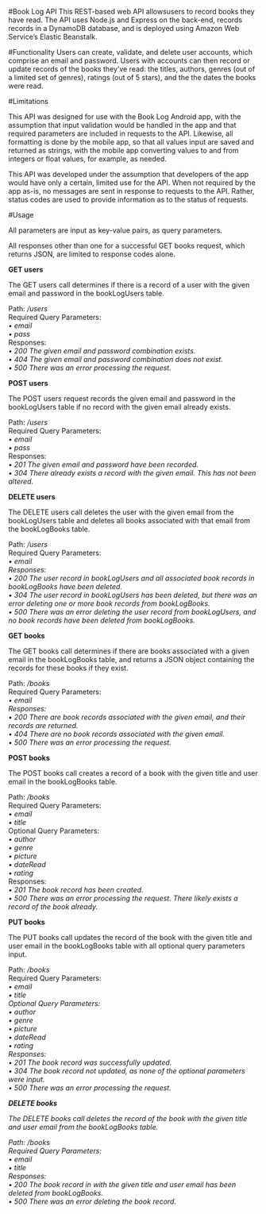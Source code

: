 #Book Log API
This REST-based web API allowsusers to record books they have read. The API  uses Node.js and Express on the back-end, records records in a DynamoDB database, and is deployed using Amazon Web Service’s Elastic Beanstalk.

#Functionality
Users can create, validate, and delete user accounts, which comprise an email and password. Users with accounts can then record or update records of the books they’ve read: the titles, authors, genres (out of a limited set of genres), ratings (out of 5 stars), and the the dates the books were read. 

#Limitations

This API was designed for use with the Book Log Android app, with the assumption that input validation would be handled in the app and that required parameters are included in requests to the API. Likewise, all formatting is done by the mobile app, so that all values input are saved and returned as strings, with the mobile app converting values to and from integers or float values, for example, as needed.

This API was developed under the assumption that developers of the app would have only a certain, limited use for the API. When not required by the app as-is, no messages are sent in response to requests to the API. Rather, status codes are used to provide information as to the status of requests. 

#Usage

All parameters are input as key-value pairs, as query parameters.

All responses other than one for a successful GET books request, which returns JSON, are limited to response codes alone.

<strong>GET users </strong><br>

The GET users call determines if there is a record of a user with the given email and password in the bookLogUsers table.

Path:<i> /users <br></i>
Required Query Parameters: <br>
<i>• email<br>
• pass <br></i>
Responses:<br>
<i>• 200	  The given email and password combination exists.<br>
• 404 	The given email and password combination does not exist.<br>
• 500 	There was an error processing the request.<br></i>

<strong>POST users </strong><br>

The POST users request records the given email and password in the bookLogUsers table if no record with the given email already exists.

Path:<i> /users<br></i>
Required Query Parameters: <br>
<i>• email<br>
• pass <br></i>
Responses:<br>
<i>• 201	  The given email and password have been recorded.<br>
• 304   There already exists a record with the given email. This has not been altered.<br></i>

<strong>DELETE users</strong><br>

The DELETE users call deletes the user with the given email from the bookLogUsers table and deletes all books associated with that email from the bookLogBooks table.

Path:<i> /users <br></i>
Required Query Parameters: <br>
<i>• email<br>
Responses:<br></i>
<i>• 200 	The user record in bookLogUsers and all associated book records in bookLogBooks have been deleted.<br>
• 304	The user record in bookLogUsers has been deleted, but there was an error deleting one or more book records from bookLogBooks.<br>
• 500	There was an error deleting the user record from bookLogUsers, and no book records have been deleted from bookLogBooks.<br></i>

<strong>GET books</strong><br>

The GET books call determines if there are books associated with a given email in the bookLogBooks table, and returns a JSON object containing the records for these books if they exist.

Path:<i> /books <br></i>
Required Query Parameters: <br>
<i>• email<br>
Responses:<br></i>
<i>• 200   There are book records associated with the given email, and their records are returned.<br>
• 404   There are no book records associated with the given email.<br>
• 500	  There was an error processing the request.<br></i>

<strong>POST books</strong><br>

The POST books call creates a record of a book with the given title and user email in the bookLogBooks table.

Path:<i> /books <br></i>
Required Query Parameters: <br>
<i>• email<br>
• title<br></i>
Optional Query Parameters:<br>
<i>• author<br>
• genre<br>
• picture<br>
• dateRead<br>
• rating<br></i>
Responses:<br>
<i>• 201   The book record has been created.<br>
• 500 	There was an error processing the request. There likely exists a record of the book already.<br></i>

<strong>PUT books</strong><br>

The PUT books call updates the record of the book with the given title and user email in the bookLogBooks table with all optional query parameters input.

Path:<i> /books <br></i>
Required Query Parameters: <br>
<i>• email<br>
• title<br>
Optional Query Parameters:<br>
<i>• author<br>
• genre<br>
• picture<br>
• dateRead<br>
• rating<br></i>
Responses:<br>
<i>• 201   The book record was successfully updated.<br>
• 304	  The book record not updated, as none of the optional parameters were input.<br>
• 500   There was an error processing the request. <br></i>

<strong>DELETE books</strong><br>

The DELETE books call deletes the record of the book with the given title and user email from the bookLogBooks table. 

Path:<i> /books <br></i>
Required Query Parameters: <br>
<i>• email<br>
• title<br></i>
Responses:<br>
<i>• 200 	The book record in with the given title and user email has been deleted from bookLogBooks.<br>
• 500   There was an error deleting the book record.<br></i>


